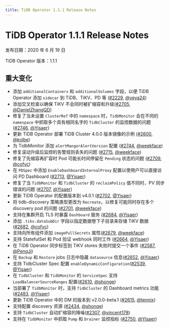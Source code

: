```yaml
---
title: TiDB Operator 1.1.1 Release Notes
---
```


# TiDB Operator 1.1.1 Release Notes

发布日期：2020 年 6 月 19 日

TiDB Operator 版本：1.1.1

## 重大变化

- 添加 `additionalContainers` 和 `additionalVolumes` 字段，以便 TiDB Operator 添加 `sidecar` 到 TiDB、TiKV、PD 等 ([#2229](https://github.com/pingcap/tidb-operator/pull/2229), [@yeya24](https://github.com/yeya24))
- 添加交叉检查以确保 TiKV 不会同时被扩缩容和升级([#2705](https://github.com/pingcap/tidb-operator/pull/2705), [@DanielZhangQD](https://github.com/DanielZhangQD))
- 修复了当未设置 `ClusterRef` 中的 `namespace` 时，`TidbMonitor` 会在不同的 `namespace` 中抓取多个具有相同名字的 `TidbCluster` 的监控数据的问题 ([#2746](https://github.com/pingcap/tidb-operator/pull/2746), [@Yisaer](https://github.com/Yisaer))
- 更新 TiDB Operator 部署 TiDB Cluster 4.0.0 版本镜像的示例 ([#2600](https://github.com/pingcap/tidb-operator/pull/2600), [@kolbe](https://github.com/kolbe))
- 为 TidbMonitor 添加 `alertMangerAlertVersion` 配置 ([#2744](https://github.com/pingcap/tidb-operator/pull/2744), [@weekface](https://github.com/weekface))
- 修复滚动升级后监控的告警规则丢失的问题 ([#2715](https://github.com/pingcap/tidb-operator/pull/2715), [@weekface](https://github.com/weekface))
- 修复了先缩容再扩容时 Pod 可能长时间停留在 `Pending` 状态的问题 ([#2709](https://github.com/pingcap/tidb-operator/pull/2709), [@cofyc](https://github.com/cofyc))
- 在 `PDSpec` 中添加 `EnableDashboardInternalProxy` 配置以使用户可以直接访问 PD Dashboard ([#2713](https://github.com/pingcap/tidb-operator/pull/2713), [@Yisaer](https://github.com/Yisaer))
- 修复了当 `TidbMonitor` 和 `TidbCluster` 的 `reclaimPolicy` 值不同时，PV 同步错误的问题 ([#2707](https://github.com/pingcap/tidb-operator/pull/2707), [@Yisaer](https://github.com/Yisaer))
- 更新 TiDB Operator 的配置版本到 v4.0.1 ([#2702](https://github.com/pingcap/tidb-operator/pull/2702), [@Yisaer](https://github.com/Yisaer))
- 将 tidb-discovery 策略类型更改为 `Recreate`，以修复可能同时存在多个 discovery pod 的问题 ([#2701](https://github.com/pingcap/tidb-operator/pull/2701), [@weekface](https://github.com/weekface))
- 支持在集群开启 TLS 时暴露 `Dashboard` 服务 ([#2684](https://github.com/pingcap/tidb-operator/pull/2684), [@Yisaer](https://github.com/Yisaer))
- 添加 `.tikv.dataSubDir` 字段以指定数据卷下子目录来存储 TiKV 数据([#2682](https://github.com/pingcap/tidb-operator/pull/2682), [@cofyc](https://github.com/cofyc))
- 支持向所有组件添加 `imagePullSecrets` 属性([#2679](https://github.com/pingcap/tidb-operator/pull/2679), [@weekface](https://github.com/weekface))
- 支持 StatefulSet 和 Pod 验证 webhook 同时工作 ([#2664](https://github.com/pingcap/tidb-operator/pull/2664), [@Yisaer](https://github.com/Yisaer))
- 在 TiDB Operator 同步标签到 TiKV stores 失败时提交一个事件 ([#2587](https://github.com/pingcap/tidb-operator/pull/2587), [@PengJi](https://github.com/PengJi))
- 在 `Backup` 和 `Restore` jobs 日志中隐藏 `datasource` 信息([#2652](https://github.com/pingcap/tidb-operator/pull/2652), [@Yisaer](https://github.com/Yisaer))
- 支持 TidbCluster Spec 配置 `enableDynamicConfiguration`([#2539](https://github.com/pingcap/tidb-operator/pull/2539), [@Yisaer](https://github.com/Yisaer))
- 在 `TidbCluster` 和 `TidbMonitor` 的 `ServiceSpec` 支持 `LoadBalancerSourceRanges` 配置([#2610](https://github.com/pingcap/tidb-operator/pull/2610), [@shonge](https://github.com/shonge))
- 当部署了 `TidbMonitor` 时，支持 `TidbCluster` 的 Dashboard metrics 功能 ([#2483](https://github.com/pingcap/tidb-operator/pull/2483), [@Yisaer](https://github.com/Yisaer))
- 更新 TiDB Operator 中的 DM 的版本到 v2.0.0-beta.1 ([#2615](https://github.com/pingcap/tidb-operator/pull/2615), [@tennix](https://github.com/tennix))
- 支持配置 discovery 资源 ([#2434](https://github.com/pingcap/tidb-operator/pull/2434), [@shonge](https://github.com/shonge))
- 支持 `TidbCluster` 自动扩缩容的降噪([#2307](https://github.com/pingcap/tidb-operator/pull/2307), [@vincent178](https://github.com/vincent178))
- 支持在 `TidbMonitor` 中抓取 `Pump` 和 `Drainer` 监控指标 ([#2750](https://github.com/pingcap/tidb-operator/pull/2750), [@Yisaer](https://github.com/Yisaer))

